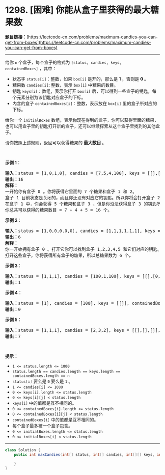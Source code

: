 # 1298. [困难] 你能从盒子里获得的最大糖果数

**题目链接：**[https://leetcode-cn.com/problems/maximum-candies-you-can-get-from-boxes](https://leetcode-cn.com/problems/maximum-candies-you-can-get-from-boxes)

---

<div class="content__1Y2H">
 <div class="notranslate">
  <p>给你&nbsp;<code>n</code>&nbsp;个盒子，每个盒子的格式为&nbsp;<code>[status, candies, keys, containedBoxes]</code>&nbsp;，其中：</p> 
  <ul> 
   <li>状态字&nbsp;<code>status[i]</code>：整数，如果&nbsp;<code>box[i]</code>&nbsp;是开的，那么是 <strong>1&nbsp;</strong>，否则是 <strong>0&nbsp;</strong>。</li> 
   <li>糖果数&nbsp;<code>candies[i]</code>: 整数，表示&nbsp;<code>box[i]</code> 中糖果的数目。</li> 
   <li>钥匙&nbsp;<code>keys[i]</code>：数组，表示你打开&nbsp;<code>box[i]</code>&nbsp;后，可以得到一些盒子的钥匙，每个元素分别为该钥匙对应盒子的下标。</li> 
   <li>内含的盒子&nbsp;<code>containedBoxes[i]</code>：整数，表示放在&nbsp;<code>box[i]</code>&nbsp;里的盒子所对应的下标。</li> 
  </ul> 
  <p>给你一个&nbsp;<code>initialBoxes</code> 数组，表示你现在得到的盒子，你可以获得里面的糖果，也可以用盒子里的钥匙打开新的盒子，还可以继续探索从这个盒子里找到的其他盒子。</p> 
  <p>请你按照上述规则，返回可以获得糖果的 <strong>最大数目&nbsp;</strong>。</p> 
  <p>&nbsp;</p> 
  <p><strong>示例 1：</strong></p> 
  <pre class="language-text"><strong>输入：</strong>status = [1,0,1,0], candies = [7,5,4,100], keys = [[],[],[1],[]], containedBoxes = [[1,2],[3],[],[]], initialBoxes = [0]
<strong>输出：</strong>16
<strong>解释：
</strong>一开始你有盒子 0 。你将获得它里面的 7 个糖果和盒子 1 和 2。
盒子 1 目前状态是关闭的，而且你还没有对应它的钥匙。所以你将会打开盒子 2 ，并得到里面的 4 个糖果和盒子 1 的钥匙。
在盒子 1 中，你会获得 5 个糖果和盒子 3 ，但是你没法获得盒子 3 的钥匙所以盒子 3 会保持关闭状态。
你总共可以获得的糖果数目 = 7 + 4 + 5 = 16 个。
</pre> 
  <p><strong>示例 2：</strong></p> 
  <pre class="language-text"><strong>输入：</strong>status = [1,0,0,0,0,0], candies = [1,1,1,1,1,1], keys = [[1,2,3,4,5],[],[],[],[],[]], containedBoxes = [[1,2,3,4,5],[],[],[],[],[]], initialBoxes = [0]
<strong>输出：</strong>6
<strong>解释：
</strong>你一开始拥有盒子 0 。打开它你可以找到盒子 1,2,3,4,5 和它们对应的钥匙。
打开这些盒子，你将获得所有盒子的糖果，所以总糖果数为 6 个。
</pre> 
  <p><strong>示例 3：</strong></p> 
  <pre class="language-text"><strong>输入：</strong>status = [1,1,1], candies = [100,1,100], keys = [[],[0,2],[]], containedBoxes = [[],[],[]], initialBoxes = [1]
<strong>输出：</strong>1
</pre> 
  <p><strong>示例 4：</strong></p> 
  <pre class="language-text"><strong>输入：</strong>status = [1], candies = [100], keys = [[]], containedBoxes = [[]], initialBoxes = []
<strong>输出：</strong>0
</pre> 
  <p><strong>示例 5：</strong></p> 
  <pre class="language-text"><strong>输入：</strong>status = [1,1,1], candies = [2,3,2], keys = [[],[],[]], containedBoxes = [[],[],[]], initialBoxes = [2,1,0]
<strong>输出：</strong>7
</pre> 
  <p>&nbsp;</p> 
  <p><strong>提示：</strong></p> 
  <ul> 
   <li><code>1 &lt;= status.length &lt;= 1000</code></li> 
   <li><code>status.length == candies.length == keys.length == containedBoxes.length == n</code></li> 
   <li><code>status[i]</code> 要么是&nbsp;<code>0</code>&nbsp;要么是&nbsp;<code>1</code> 。</li> 
   <li><code>1 &lt;= candies[i] &lt;= 1000</code></li> 
   <li><code>0 &lt;= keys[i].length &lt;= status.length</code></li> 
   <li><code>0 &lt;= keys[i][j] &lt; status.length</code></li> 
   <li><code>keys[i]</code>&nbsp;中的值都是互不相同的。</li> 
   <li><code>0 &lt;= containedBoxes[i].length &lt;= status.length</code></li> 
   <li><code>0 &lt;= containedBoxes[i][j] &lt; status.length</code></li> 
   <li><code>containedBoxes[i]</code>&nbsp;中的值都是互不相同的。</li> 
   <li>每个盒子最多被一个盒子包含。</li> 
   <li><code>0 &lt;= initialBoxes.length&nbsp;&lt;= status.length</code></li> 
   <li><code>0 &lt;= initialBoxes[i] &lt; status.length</code></li> 
  </ul> 
 </div>
</div>

---

```java
class Solution {
    public int maxCandies(int[] status, int[] candies, int[][] keys, int[][] containedBoxes, int[] initialBoxes) {
        
    }
}
```